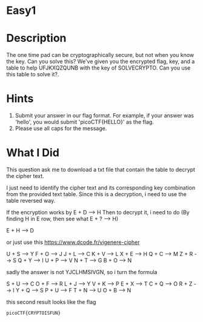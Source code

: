 # Easy1

# Description
The one time pad can be cryptographically secure, but not when you know the key. Can you solve this? We've given you the encrypted flag, key, and a table to help UFJKXQZQUNB with the key of SOLVECRYPTO. Can you use this table to solve it?.

# Hints
1. Submit your answer in our flag format. For example, if your answer was 'hello', you would submit 'picoCTF{HELLO}' as the flag.
2. Please use all caps for the message.

# What I Did
 This question ask me to download a txt file that contain the table
 to decrypt the cipher text.

 I just need to identify the cipher text and its 
 corresponding key combination from the provided text table.
 Since this is a decryption, i need to use the table reversed way.
 
 If the encryption works by 
  E + D --> H
 Then to decrypt it, i need to do
 (By finding H in E row, then see what E + ? --> H)
  
  E + H --> D

 or just use this https://www.dcode.fr/vigenere-cipher

  U + S --> Y 
  F + O --> J 
  J + L --> C
  K + V --> L
  X + E --> H
  Q + C --> M
  Z + R --> S
  Q + Y --> I
  U + P --> V
  N + T --> G
  B + O --> N

  sadly the answer is not YJCLHMSIVGN, so i turn
  the formula

  S + U --> C 
  O + F --> R 
  L + J --> Y
  V + K --> P
  E + X --> T
  C + Q --> O
  R + Z --> I
  Y + Q --> S
  P + U --> F
  T + N --> U
  O + B --> N

 this second result looks like the flag
 
 ``` picoCTF{CRYPTOISFUN} ```
